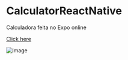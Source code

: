 # CalculatorReactNative
 Calculadora feita no Expo online

[Click here](https://snack.expo.dev/@patriciaban/a7b665)

![image](https://user-images.githubusercontent.com/92181116/138013669-6ebe1e1b-6a35-49bc-8996-b7ffdb20e000.png)

